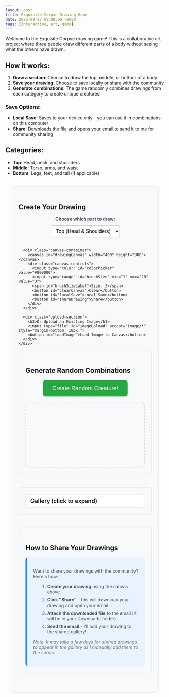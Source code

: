 ```yaml
---
layout: post
title: Exquisite Corpse Drawing Game
date: 2025-09-17 09:00:00 -0000
tags: [interactive, art, game]
---
```


Welcome to the Exquisite Corpse drawing game! This is a collaborative art project where three people draw different parts of a body without seeing what the others have drawn.

## How it works:
1. **Draw a section**: Choose to draw the top, middle, or bottom of a body
2. **Save your drawing**: Choose to save locally or share with the community
3. **Generate combinations**: The game randomly combines drawings from each category to create unique creatures!

### Save Options:
- **Local Save**: Saves to your device only - you can use it in combinations on this computer
- **Share**: Downloads the file and opens your email to send it to me for community sharing

## Categories:
- **Top**: Head, neck, and shoulders
- **Middle**: Torso, arms, and waist
- **Bottom**: Legs, feet, and tail (if applicable)

<div id="exquisite-corpse-game">
  <div class="game-section">
    <h2>Create Your Drawing</h2>
    <div class="drawing-interface">
      <div class="category-selector">
        <label for="category">Choose which part to draw:</label>
        <select id="category" name="category">
          <option value="top">Top (Head & Shoulders)</option>
          <option value="middle">Middle (Torso & Arms)</option>
          <option value="bottom">Bottom (Legs & Feet)</option>
        </select>
      </div>
      
      <div class="canvas-container">
        <canvas id="drawingCanvas" width="400" height="300"></canvas>
        <div class="canvas-controls">
          <input type="color" id="colorPicker" value="#000000">
          <input type="range" id="brushSize" min="1" max="20" value="3">
          <span id="brushSizeLabel">Size: 3</span>
          <button id="clearCanvas">Clear</button>
          <button id="localSave">Local Save</button>
          <button id="shareDrawing">Share</button>
        </div>
      </div>
      
      <div class="upload-section">
        <h3>Or Upload an Existing Image</h3>
        <input type="file" id="imageUpload" accept="image/*" style="margin-bottom: 10px;">
        <button id="loadImage">Load Image to Canvas</button>
      </div>
    </div>
  </div>

  <div class="game-section">
    <h2>Generate Random Combinations</h2>
    <div class="combination-generator">
      <button id="generateCombination">Create Random Creature!</button>
      <div id="combinationResult" class="combination-display"></div>
    </div>
  </div>

  <div class="game-section">
    <details class="gallery-collapsible">
      <summary class="gallery-summary">Gallery (click to expand)</summary>
      <div class="gallery">
        <div class="gallery-category">
          <h3>Top Drawings</h3>
          <div id="topGallery" class="gallery-grid"></div>
        </div>
        <div class="gallery-category">
          <h3>Middle Drawings</h3>
          <div id="middleGallery" class="gallery-grid"></div>
        </div>
        <div class="gallery-category">
          <h3>Bottom Drawings</h3>
          <div id="bottomGallery" class="gallery-grid"></div>
        </div>
      </div>
    </details>
  </div>

  <div class="game-section">
    <h2>How to Share Your Drawings</h2>
    <div class="sharing-instructions">
      <p>Want to share your drawings with the community? Here's how:</p>
      <ol>
        <li><strong>Create your drawing</strong> using the canvas above</li>
        <li><strong>Click "Share"</strong> - this will download your drawing and open your email</li>
        <li><strong>Attach the downloaded file</strong> to the email (it will be in your Downloads folder)</li>
        <li><strong>Send the email</strong> - I'll add your drawing to the shared gallery!</li>
      </ol>
      <p><em>Note: It may take a few days for shared drawings to appear in the gallery as I manually add them to the server.</em></p>
    </div>
  </div>
</div>

<style>
#exquisite-corpse-game {
  max-width: 1000px;
  margin: 0 auto;
  padding: 20px;
}

.game-section {
  margin-bottom: 40px;
  padding: 20px;
  background: #f8f9fa;
  border-radius: 10px;
  border: 2px solid #e9ecef;
}

.drawing-interface {
  display: flex;
  flex-direction: column;
  align-items: center;
  gap: 20px;
}

.category-selector {
  text-align: center;
}

.category-selector label {
  display: block;
  margin-bottom: 10px;
  font-weight: bold;
  color: #495057;
}

.category-selector select {
  padding: 8px 12px;
  border: 2px solid #ced4da;
  border-radius: 5px;
  font-size: 16px;
  background: white;
}

.canvas-container {
  text-align: center;
  background: white;
  padding: 20px;
  border-radius: 10px;
  box-shadow: 0 2px 10px rgba(0,0,0,0.1);
}

#drawingCanvas {
  border: 2px solid #dee2e6;
  border-radius: 5px;
  cursor: crosshair;
  background: white;
}

.canvas-controls {
  margin-top: 15px;
  display: flex;
  justify-content: center;
  align-items: center;
  gap: 15px;
  flex-wrap: wrap;
}

.canvas-controls input, .canvas-controls button {
  padding: 8px 12px;
  border: 1px solid #ced4da;
  border-radius: 5px;
  font-size: 14px;
}

.canvas-controls button {
  color: white;
  border: none;
  cursor: pointer;
  transition: background 0.2s;
}

#clearCanvas {
  background: #6c757d;
}

#clearCanvas:hover {
  background: #545b62;
}

#localSave {
  background: #007bff;
}

#localSave:hover {
  background: #0056b3;
}

#shareDrawing {
  background: #28a745;
}

#shareDrawing:hover {
  background: #1e7e34;
}

.upload-section {
  text-align: center;
  background: white;
  padding: 20px;
  border-radius: 10px;
  box-shadow: 0 2px 10px rgba(0,0,0,0.1);
  margin-top: 20px;
}

.upload-section h3 {
  margin-bottom: 15px;
  color: #495057;
}

.upload-section input[type="file"] {
  display: block;
  margin: 0 auto 10px;
  padding: 8px;
  border: 2px solid #ced4da;
  border-radius: 5px;
  background: white;
}

.upload-section button {
  background: #17a2b8;
  color: white;
  border: none;
  padding: 10px 20px;
  border-radius: 5px;
  cursor: pointer;
  transition: background 0.2s;
}

.upload-section button:hover {
  background: #138496;
}

.sharing-instructions {
  background: #e7f3ff;
  padding: 20px;
  border-radius: 8px;
  border-left: 4px solid #007bff;
}

.sharing-instructions p {
  margin-bottom: 15px;
  color: #495057;
}

.sharing-instructions ol {
  margin-left: 20px;
  color: #495057;
}

.sharing-instructions li {
  margin-bottom: 8px;
}

.sharing-instructions em {
  color: #6c757d;
  font-size: 14px;
}

.combination-generator {
  text-align: center;
}

#generateCombination {
  background: #28a745;
  color: white;
  border: none;
  padding: 15px 30px;
  font-size: 18px;
  border-radius: 8px;
  cursor: pointer;
  transition: background 0.2s;
}

#generateCombination:hover {
  background: #1e7e34;
}

.combination-display {
  margin-top: 20px;
  min-height: 200px;
  border: 2px dashed #ced4da;
  border-radius: 10px;
  display: flex;
  align-items: center;
  justify-content: center;
  background: #f8f9fa;
}

.combination-display.has-content {
  border: 2px solid #28a745;
  background: white;
  flex-direction: column;
  gap: 10px;
}

.creature-combination {
  display: flex;
  flex-direction: column;
  align-items: center;
  gap: 0;
  background: white;
  border-radius: 10px;
  padding: 10px;
  box-shadow: 0 2px 10px rgba(0,0,0,0.1);
}

.creature-section {
  display: flex;
  justify-content: center;
  align-items: center;
}

.creature-section img {
  max-width: 200px;
  max-height: 150px;
  border: none;
  border-radius: 0;
  display: block;
  object-fit: contain;
}

/* Remove border radius from middle sections to create seamless connection */
.creature-top img {
  border-radius: 10px 10px 0 0;
}

.creature-middle img {
  border-radius: 0;
}

.creature-bottom img {
  border-radius: 0 0 10px 10px;
}

/* Add subtle shadow between sections for depth */
.creature-top {
  box-shadow: 0 2px 4px rgba(0,0,0,0.1);
}

.creature-middle {
  box-shadow: 0 1px 2px rgba(0,0,0,0.05);
}

.creature-bottom {
  box-shadow: 0 -1px 2px rgba(0,0,0,0.05);
}

.gallery {
  display: grid;
  grid-template-columns: repeat(auto-fit, minmax(300px, 1fr));
  gap: 20px;
}

.gallery-category {
  background: white;
  padding: 15px;
  border-radius: 8px;
  border: 1px solid #dee2e6;
}

.gallery-category h3 {
  text-align: center;
  margin-bottom: 15px;
  color: #495057;
  border-bottom: 2px solid #e9ecef;
  padding-bottom: 10px;
}

.gallery-collapsible {
  display: block;
}

.gallery-summary {
  cursor: pointer;
  font-weight: 600;
  font-size: 18px;
  list-style: none;
  position: relative;
  padding: 10px 14px;
  border: 1px solid #dee2e6;
  border-radius: 6px;
  background: #ffffff;
  user-select: none;
}

.gallery-summary::marker { display: none; }
.gallery-summary::-webkit-details-marker { display: none; }

.gallery-collapsible[open] > .gallery-summary {
  background: #f1f3f5;
}

.gallery-grid {
  display: grid;
  grid-template-columns: repeat(auto-fill, minmax(100px, 1fr));
  gap: 10px;
}

.gallery-item {
  text-align: center;
  padding: 10px;
  border: 1px solid #dee2e6;
  border-radius: 5px;
  background: #f8f9fa;
}

.gallery-item img {
  max-width: 100%;
  height: auto;
  border-radius: 3px;
}

.gallery-item .filename {
  display: none;
}

@media (max-width: 768px) {
  .canvas-controls {
    flex-direction: column;
  }
  
  #drawingCanvas {
    width: 100%;
    max-width: 400px;
    height: auto;
  }
  
  .gallery {
    grid-template-columns: 1fr;
  }
}
</style>

<script>
// Exquisite Corpse Game JavaScript
class ExquisiteCorpseGame {
  constructor() {
    this.canvas = document.getElementById('drawingCanvas');
    this.ctx = this.canvas.getContext('2d');
    this.isDrawing = false;
    this.currentColor = '#000000';
    this.currentBrushSize = 3;
    
    this.initializeCanvas();
    this.setupEventListeners();
    this.loadGallery();
  }

  initializeCanvas() {
    // Set up canvas for drawing
    this.ctx.lineCap = 'round';
    this.ctx.lineJoin = 'round';
    this.ctx.fillStyle = 'white';
    this.ctx.fillRect(0, 0, this.canvas.width, this.canvas.height);
  }

  setupEventListeners() {
    // Drawing events
    this.canvas.addEventListener('mousedown', (e) => this.startDrawing(e));
    this.canvas.addEventListener('mousemove', (e) => this.draw(e));
    this.canvas.addEventListener('mouseup', () => this.stopDrawing());
    this.canvas.addEventListener('mouseout', () => this.stopDrawing());

    // Touch events for mobile
    this.canvas.addEventListener('touchstart', (e) => {
      e.preventDefault();
      const touch = e.touches[0];
      const mouseEvent = new MouseEvent('mousedown', {
        clientX: touch.clientX,
        clientY: touch.clientY
      });
      this.canvas.dispatchEvent(mouseEvent);
    });

    this.canvas.addEventListener('touchmove', (e) => {
      e.preventDefault();
      const touch = e.touches[0];
      const mouseEvent = new MouseEvent('mousemove', {
        clientX: touch.clientX,
        clientY: touch.clientY
      });
      this.canvas.dispatchEvent(mouseEvent);
    });

    this.canvas.addEventListener('touchend', (e) => {
      e.preventDefault();
      const mouseEvent = new MouseEvent('mouseup', {});
      this.canvas.dispatchEvent(mouseEvent);
    });

    // Control events
    document.getElementById('colorPicker').addEventListener('change', (e) => {
      this.currentColor = e.target.value;
    });

    document.getElementById('brushSize').addEventListener('input', (e) => {
      this.currentBrushSize = e.target.value;
      document.getElementById('brushSizeLabel').textContent = `Size: ${e.target.value}`;
    });

    document.getElementById('clearCanvas').addEventListener('click', () => {
      this.clearCanvas();
    });

    document.getElementById('localSave').addEventListener('click', () => {
      this.localSave();
    });

    document.getElementById('shareDrawing').addEventListener('click', () => {
      this.shareDrawing();
    });

    document.getElementById('generateCombination').addEventListener('click', () => {
      this.generateRandomCombination();
    });

    document.getElementById('loadImage').addEventListener('click', () => {
      this.loadImageToCanvas();
    });
  }

  getMousePos(e) {
    const rect = this.canvas.getBoundingClientRect();
    return {
      x: e.clientX - rect.left,
      y: e.clientY - rect.top
    };
  }

  startDrawing(e) {
    this.isDrawing = true;
    const pos = this.getMousePos(e);
    this.ctx.beginPath();
    this.ctx.moveTo(pos.x, pos.y);
  }

  draw(e) {
    if (!this.isDrawing) return;
    
    const pos = this.getMousePos(e);
    this.ctx.strokeStyle = this.currentColor;
    this.ctx.lineWidth = this.currentBrushSize;
    this.ctx.lineTo(pos.x, pos.y);
    this.ctx.stroke();
  }

  stopDrawing() {
    this.isDrawing = false;
    this.ctx.beginPath();
  }

  clearCanvas() {
    this.ctx.fillStyle = 'white';
    this.ctx.fillRect(0, 0, this.canvas.width, this.canvas.height);
  }

  loadImageToCanvas() {
    const fileInput = document.getElementById('imageUpload');
    const file = fileInput.files[0];
    
    if (!file) {
      alert('Please select an image file first!');
      return;
    }
    
    const reader = new FileReader();
    reader.onload = (e) => {
      const img = new Image();
      img.onload = () => {
        // Clear canvas and draw the image
        this.clearCanvas();
        
        // Calculate scaling to fit image in canvas while maintaining aspect ratio
        const canvasAspect = this.canvas.width / this.canvas.height;
        const imageAspect = img.width / img.height;
        
        let drawWidth, drawHeight, offsetX = 0, offsetY = 0;
        
        if (imageAspect > canvasAspect) {
          // Image is wider than canvas
          drawWidth = this.canvas.width;
          drawHeight = this.canvas.width / imageAspect;
          offsetY = (this.canvas.height - drawHeight) / 2;
        } else {
          // Image is taller than canvas
          drawHeight = this.canvas.height;
          drawWidth = this.canvas.height * imageAspect;
          offsetX = (this.canvas.width - drawWidth) / 2;
        }
        
        this.ctx.drawImage(img, offsetX, offsetY, drawWidth, drawHeight);
      };
      img.src = e.target.result;
    };
    reader.readAsDataURL(file);
  }

  localSave() {
    const category = document.getElementById('category').value;
    const dataURL = this.canvas.toDataURL('image/png');
    
    // Create a download link
    const link = document.createElement('a');
    link.download = `exquisite-corpse-${category}-${Date.now()}.png`;
    link.href = dataURL;
    link.click();
    
    // Store in localStorage for local use
    this.storeDrawing(category, dataURL);
    
    alert(`Drawing saved locally as ${link.download}! You can use it in random combinations on this device.`);
  }

  shareDrawing() {
    const category = document.getElementById('category').value;
    const dataURL = this.canvas.toDataURL('image/png');
    
    // Create a download link first
    const link = document.createElement('a');
    link.download = `exquisite-corpse-${category}-${Date.now()}.png`;
    link.href = dataURL;
    link.click();
    
    // Store locally as well
    this.storeDrawing(category, dataURL);
    
    // Create email content
    const subject = `Exquisite Corpse Drawing - ${category.charAt(0).toUpperCase() + category.slice(1)} Section`;
    const body = `Hi Jaevyn!

I've created a drawing for the Exquisite Corpse game and would like to share it with the community.

Drawing Details:
- Category: ${category.charAt(0).toUpperCase() + category.slice(1)} (${this.getCategoryDescription(category)})
- Filename: ${link.download}
- Created: ${new Date().toLocaleString()}

Please add this drawing to the shared gallery so others can see it in random combinations!

Thanks for creating this fun collaborative art project!

Best regards,
[Your name here]`;

    // Create mailto link
    const mailtoLink = `mailto:jatomsynergies@gmail.com?subject=${encodeURIComponent(subject)}&body=${encodeURIComponent(body)}`;
    
    // Open email client
    window.location.href = mailtoLink;
    
    // Show confirmation
    alert(`Email client opened! Please attach the downloaded file (${link.download}) to your email and send it to share your drawing with the community.`);
  }

  getCategoryDescription(category) {
    const descriptions = {
      top: 'Head, neck, and shoulders',
      middle: 'Torso, arms, and waist', 
      bottom: 'Legs, feet, and tail'
    };
    return descriptions[category] || category;
  }

  storeDrawing(category, dataURL) {
    const drawings = JSON.parse(localStorage.getItem('exquisiteCorpseDrawings') || '{}');
    if (!drawings[category]) {
      drawings[category] = [];
    }
    drawings[category].push({
      dataURL: dataURL,
      timestamp: Date.now(),
      filename: `exquisite-corpse-${category}-${Date.now()}.png`
    });
    localStorage.setItem('exquisiteCorpseDrawings', JSON.stringify(drawings));
    this.loadGallery();
  }

  loadGallery() {
    const drawings = JSON.parse(localStorage.getItem('exquisiteCorpseDrawings') || '{}');
    const categories = ['top', 'middle', 'bottom'];
    
    categories.forEach(category => {
      const gallery = document.getElementById(`${category}Gallery`);
      gallery.innerHTML = '';
      
      // Load local drawings
      if (drawings[category] && drawings[category].length > 0) {
        drawings[category].forEach(drawing => {
          const item = document.createElement('div');
          item.className = 'gallery-item';
          item.innerHTML = `
            <img src="${drawing.dataURL}" alt="${drawing.filename}">
            <div class="filename">${drawing.filename}</div>
          `;
          gallery.appendChild(item);
        });
      }
      
      // Load server images (if any exist)
      this.loadServerImages(category, gallery);
      
      // Show message if no drawings at all
      if (gallery.children.length === 0) {
        gallery.innerHTML = '<p style="text-align: center; color: #6c757d; font-style: italic;">No drawings yet. Be the first to create one!</p>';
      }
    });
  }

  loadServerImages(category, gallery) {
    // In a real implementation, this would fetch from a server endpoint
    // For now, we'll create some placeholder server images
    const serverImages = this.getServerImages(category);
    
    serverImages.forEach(image => {
      const item = document.createElement('div');
      item.className = 'gallery-item';
      item.innerHTML = `
        <img src="${image.src}" alt="${image.filename}">
        <div class="filename">${image.filename}</div>
      `;
      gallery.appendChild(item);
    });
  }

  getServerImages(category) {
    // This would normally fetch from your server
    // For demo purposes, we'll return some placeholder data
    const serverImages = {
      top: [
        { src: '/assets/images/JLogo.png', filename: 'sample-head-1.png' }
      ],
      middle: [
        { src: '/assets/images/JLogo.png', filename: 'sample-torso-1.png' }
      ],
      bottom: [
        { src: '/assets/images/JLogo.png', filename: 'sample-legs-1.png' }
      ]
    };
    
    return serverImages[category] || [];
  }

  generateRandomCombination() {
    const drawings = JSON.parse(localStorage.getItem('exquisiteCorpseDrawings') || '{}');
    const categories = ['top', 'middle', 'bottom'];
    const result = document.getElementById('combinationResult');
    
    // Get all available drawings (local + server) for each category
    const allDrawings = {};
    categories.forEach(category => {
      allDrawings[category] = [];
      
      // Add local drawings
      if (drawings[category] && drawings[category].length > 0) {
        allDrawings[category].push(...drawings[category]);
      }
      
      // Add server drawings
      const serverImages = this.getServerImages(category);
      allDrawings[category].push(...serverImages);
    });
    
    // Check if we have at least one drawing in each category
    const hasAllCategories = categories.every(category => 
      allDrawings[category].length > 0
    );
    
    if (!hasAllCategories) {
      result.innerHTML = '<p style="color: #dc3545; text-align: center;">Please create at least one drawing in each category (top, middle, bottom) before generating combinations.</p>';
      return;
    }
    
    // Select random drawings from each category
    const selectedDrawings = categories.map(category => {
      const categoryDrawings = allDrawings[category];
      const randomIndex = Math.floor(Math.random() * categoryDrawings.length);
      return categoryDrawings[randomIndex];
    });
    
    // Display the combination
    result.className = 'combination-display has-content';
    result.innerHTML = `
      <h3>Your Random Creature!</h3>
      <div class="creature-combination">
        ${selectedDrawings.map((drawing, index) => `
          <div class="creature-section creature-${categories[index]}">
            <img src="${drawing.dataURL || drawing.src}" alt="${drawing.filename}">
          </div>
        `).join('')}
      </div>
      <button onclick="this.parentElement.innerHTML=''; this.parentElement.className='combination-display';" 
              style="margin-top: 15px; padding: 8px 16px; background: #6c757d; color: white; border: none; border-radius: 5px; cursor: pointer;">
        Clear
      </button>
    `;
  }
}

// Initialize the game when the page loads
document.addEventListener('DOMContentLoaded', () => {
  new ExquisiteCorpseGame();
});
</script>



